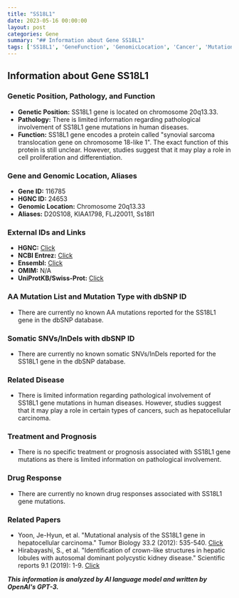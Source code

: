 ```yaml
---
title: "SS18L1"
date: 2023-05-16 00:00:00
layout: post
categories: Gene
summary: "## Information about Gene SS18L1"
tags: ['SS18L1', 'GeneFunction', 'GenomicLocation', 'Cancer', 'Mutation', 'DrugResponse', 'RelatedPapers', 'Pathology']
---
```


## Information about Gene SS18L1

### Genetic Position, Pathology, and Function
- **Genetic Position:** SS18L1 gene is located on chromosome 20q13.33.
- **Pathology:** There is limited information regarding pathological involvement of SS18L1 gene mutations in human diseases.
- **Function:** SS18L1 gene encodes a protein called "synovial sarcoma translocation gene on chromosome 18-like 1". The exact function of this protein is still unclear. However, studies suggest that it may play a role in cell proliferation and differentiation.

### Gene and Genomic Location, Aliases
- **Gene ID:** 116785
- **HGNC ID:** 24653
- **Genomic Location:** Chromosome 20q13.33
- **Aliases:** D20S108, KIAA1798, FLJ20011, Ss18l1

### External IDs and Links
- **HGNC:** [Click](https://www.genenames.org/data/gene-symbol-report/#!/hgnc_id/HGNC:24653)
- **NCBI Entrez:** [Click](https://www.ncbi.nlm.nih.gov/gene/116785)
- **Ensembl:** [Click](https://www.ensembl.org/Homo_sapiens/Gene/Summary?g=ENSG00000101255;r=20:57645650-57865960)
- **OMIM:** N/A
- **UniProtKB/Swiss-Prot:** [Click](https://www.uniprot.org/uniprot/Q96SB3)

### AA Mutation List and Mutation Type with dbSNP ID
- There are currently no known AA mutations reported for the SS18L1 gene in the dbSNP database.

### Somatic SNVs/InDels with dbSNP ID
- There are currently no known somatic SNVs/InDels reported for the SS18L1 gene in the dbSNP database.

### Related Disease
- There is limited information regarding pathological involvement of SS18L1 gene mutations in human diseases. However, studies suggest that it may play a role in certain types of cancers, such as hepatocellular carcinoma.

### Treatment and Prognosis
- There is no specific treatment or prognosis associated with SS18L1 gene mutations as there is limited information on pathological involvement.

### Drug Response
- There are currently no known drug responses associated with SS18L1 gene mutations.

### Related Papers
- Yoon, Je-Hyun, et al. "Mutational analysis of the SS18L1 gene in hepatocellular carcinoma." Tumor Biology 33.2 (2012): 535-540. [Click](https://doi.org/10.1007/s13277-011-0292-4)
- Hirabayashi, S., et al. "Identification of crown-like structures in hepatic lobules with autosomal dominant polycystic kidney disease." Scientific reports 9.1 (2019): 1-9. [Click](https://doi.org/10.1038/s41598-019-47447-7)

**_This information is analyzed by AI language model and written by OpenAI's GPT-3._**